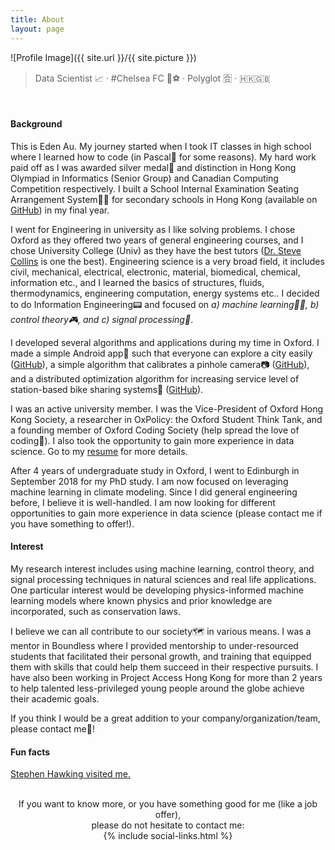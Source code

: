 ```yaml
---
title: About
layout: page
---
```


![Profile Image]({{ site.url }}/{{ site.picture }})

> Data Scientist 📈 · #Chelsea FC 💙⚽ · Polyglot 🈴 · 🇭🇰🇬🇧

<br>
<h4>Background</h4>

This is Eden Au. My journey started when I took IT classes in high school where I learned how to code (in Pascal🐆 for some reasons). My hard work paid off as I was awarded silver medal🥈 and distinction in Hong Kong Olympiad in Informatics (Senior Group) and Canadian Computing Competition respectively. I built a School Internal Examination Seating Arrangement System💯💺 for secondary schools in Hong Kong (available on <a href="https://github.com/edenau/HKSchool-Exam-Sitting-Arrangement" target="_blank">GitHub</a>) in my final year.

I went for Engineering in university as I like solving problems. I chose Oxford as they offered two years of general engineering courses, and I chose University College (Univ) as they have the best tutors (<a href="https://www.univ.ox.ac.uk/academics/stephen-collins/" target="_blank">Dr. Steve Collins</a> is one the best). Engineering science is a very broad field, it includes civil, mechanical, electrical, electronic, material, biomedical, chemical, information etc., and I learned the basics of structures, fluids, thermodynamics, engineering computation, energy systems etc.. I decided to do Information Engineering📟 and focused on <i>a) machine learning🎰🤔, b) control theory🎮, and c) signal processing🚦</i>.

I developed several algorithms and applications during my time in Oxford. I made a simple Android app📱 such that everyone can explore a city easily (<a href="https://github.com/edenau/CheckPoint-APP" target="_blank">GitHub</a>), a simple algorithm that calibrates a pinhole camera📷 (<a href="https://github.com/edenau/Camera-Calibration" target="_blank">GitHub</a>), and a distributed optimization algorithm for increasing service level of station-based bike sharing systems🚴 (<a href="https://github.com/edenau/Bike-Sharing-Systems-Optimization" target="_blank">GitHub</a>).

I was an active university member. I was the Vice-President of Oxford Hong Kong Society, a researcher in OxPolicy: the Oxford Student Think Tank, and a founding member of Oxford Coding Society (help spread the love of coding💌). I also took the opportunity to gain more experience in data science. Go to my <a href="{{ site.url }}/resume/">resume</a> for more details.

After 4 years of undergraduate study in Oxford, I went to Edinburgh in September 2018 for my PhD study. I am now focused on leveraging machine learning in climate modeling. Since I did general engineering before, I believe it is well-handled. I am now looking for different opportunities to gain more experience in data science (please contact me if you have something to offer!).

<h4>Interest</h4>

My research interest includes using machine learning, control theory, and signal processing techniques in natural sciences and real life applications. One particular interest would be developing physics-informed machine learning models where known physics and prior knowledge are incorporated, such as conservation laws.

I believe we can all contribute to our society🗺️ in various means. I was a mentor in Boundless where I provided mentorship to under-resourced students that facilitated their personal growth, and training that equipped them with skills that could help them succeed in their respective pursuits. I have also been working in Project Access Hong Kong for more than 2 years to help talented less-privileged young people around the globe achieve their academic goals.

If you think I would be a great addition to your company/organization/team, please contact me🤙!

<h4>Fun facts</h4>

<a href="{{ site.url }}/assets/images/hawking.jpeg" target="_blank">Stephen Hawking visited me.</a>

<br>
<center>
If you want to know more, or you have something good for me (like a job offer),<br />please do not hesitate to contact me: <br />
{% include social-links.html %}
</center>

